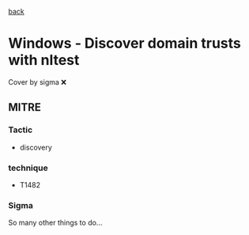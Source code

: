 [back](../index.md)
# Windows - Discover domain trusts with nltest
Cover by sigma :x: 

## MITRE
### Tactic
  - discovery

### technique
  - T1482

### Sigma

 So many other things to do...